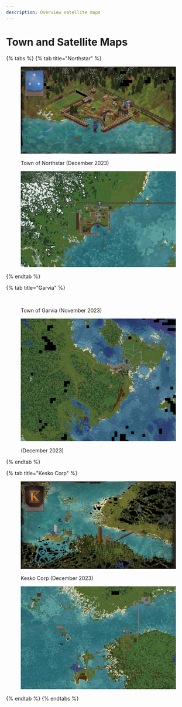 ```yaml
---
description: Overview satellite maps
---
```


# Town and Satellite Maps





{% tabs %}
{% tab title="Northstar" %}
<figure><img src="../../../../.gitbook/assets/Northstar OverviewDec.png" alt=""><figcaption><p>Town of Northstar (December 2023)</p></figcaption></figure>

<figure><img src="../../../../.gitbook/assets/Screenshot 2023-12-09 194448.png" alt=""><figcaption></figcaption></figure>
{% endtab %}

{% tab title="Garvia" %}
<figure><img src="../../../../.gitbook/assets/Garvia OverviewNov (1).png" alt=""><figcaption><p>Town of Garvia (November 2023)</p></figcaption></figure>

<figure><img src="../../../../.gitbook/assets/Screenshot 2023-12-09 213802.png" alt=""><figcaption><p>(December 2023)</p></figcaption></figure>
{% endtab %}

{% tab title="Kesko Corp" %}
<figure><img src="../../../../.gitbook/assets/Kesko Overview (1).png" alt=""><figcaption><p>Kesko Corp (December 2023)</p></figcaption></figure>

<figure><img src="../../../../.gitbook/assets/Screenshot 2023-12-09 213641.png" alt=""><figcaption></figcaption></figure>
{% endtab %}
{% endtabs %}




